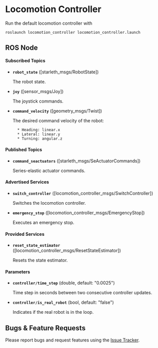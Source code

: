 Locomotion Controller 
=====================

Run the default locomotion controller with

	roslaunch locomotion_controller locomotion_controller.launch

## ROS Node

#### Subscribed Topics

* **`robot_state`** ([starleth_msgs/RobotState])

    The robot state.

* **`joy`** ([sensor_msgs/Joy])

    The joystick commands.
    
* **`command_velocity`** ([geometry_msgs/Twist])

    The desired command velocity of the robot:
    
        * Heading: linear.x
        * Lateral: linear.y
        * Turning: angular.z 

#### Published Topics

* **`command_seactuators`** ([starleth_msgs/SeActuatorCommands])

    Series-elastic actuator commands.

#### Advertised Services

* **`switch_controller`** ([locomotion_controller_msgs/SwitchController])

    Switches the locomotion controller.
    
* **`emergency_stop`** ([locomotion_controller_msgs/EmergencyStop])

    Executes an emergency stop.

#### Provided Services

* **`reset_state_estimator`** ([locomotion_controller_msgs/ResetStateEstimator])

    Resets the state estimator.
    
#### Parameters


* **`controller/time_step`** (double, default: "0.0025")
 
    Time step in seconds between two consecutive controller updates.

* **`controller/is_real_robot`** (bool, default: "false")
 
	Indicates if the real robot is in the loop. 

## Bugs & Feature Requests

Please report bugs and request features using the [Issue Tracker](https://github.com/ethz-asl/starleth_locomotion_controller/issues).


[ROS]: http://www.ros.org
[Eigen]: http://eigen.tuxfamily.org
[Screen]: http://www.gnu.org/software/screen/screen.html